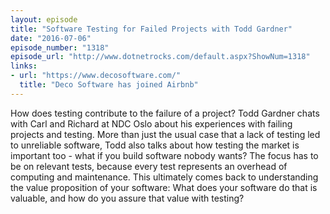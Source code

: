 ```yaml
---
layout: episode
title: "Software Testing for Failed Projects with Todd Gardner"
date: "2016-07-06"
episode_number: "1318"
episode_url: "http://www.dotnetrocks.com/default.aspx?ShowNum=1318"
links:
- url: "https://www.decosoftware.com/"
  title: "Deco Software has joined Airbnb"
---
```


How does testing contribute to the failure of a project? Todd Gardner chats with Carl and Richard at NDC Oslo about his experiences with failing projects and testing. More than just the usual case that a lack of testing led to unreliable software, Todd also talks about how testing the market is important too - what if you build software nobody wants? The focus has to be on relevant tests, because every test represents an overhead of computing and maintenance. This ultimately comes back to understanding the value proposition of your software: What does your software do that is valuable, and how do you assure that value with testing?
